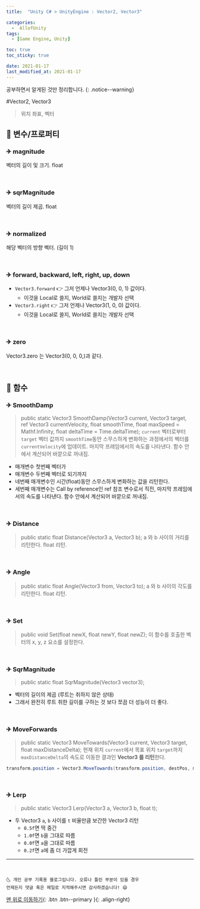 ```yaml
---
title:  "Unity C# > UnityEngine : Vector2, Vector3" 

categories:
  -  AllofUnity
tags:
  - [Game Engine, Unity]

toc: true
toc_sticky: true

date: 2021-01-17
last_modified_at: 2021-01-17
---
```


공부하면서 알게된 것만 정리합니다.
{: .notice--warning}


#Vector2, Vector3

> 위치 좌표, 벡터
## 🚀 변수/프로퍼티

### ✈ magnitude

벡터의 길이 및 크기. float

<br>

### ✈ sqrMagnitude

벡터의 길이 제곱. float

<br>

### ✈ normalized

해당 벡터의 방향 벡터. (길이 1)

<br>

### ✈ forward, backward, left, right, up, down

- `Vector3.forward` 👉 그저 언제나 Vector3(0, 0, 1) 값이다. 
  - 이것을 Local로 쓸지, World로 쓸지는 개발자 선택
- `Vector3.right` 👉 그저 언제나 Vector3(1, 0, 0) 값이다. 
  - 이것을 Local로 쓸지, World로 쓸지는 개발자 선택

<br>

### ✈ zero

Vector3.zero 는 Vector3(0, 0, 0,)과  같다.


<br>



## 🚀 함수

### ✈ SmoothDamp

> public static Vector3 SmoothDamp(Vector3 current, Vector3 target, ref Vector3 currentVelocity, float smoothTime, float maxSpeed = Mathf.Infinity, float deltaTime = Time.deltaTime);
`current` 벡터로부터 `target` 벡터 값까지 `smoothTime`동안 스무스하게 변화하는 과정에서의 벡터를 `currentVelocity`에 업데이트. 마지막 프레임에서의 속도를 나타낸다. 함수 안에서 계산되어 바깥으로 꺼내짐.

- 매개변수 첫번째 벡터가
- 매개변수 두번째 벡터로 되기까지
- 네번째 매개변수인 시간(float)동안 스무스하게 변화하는 값을 리턴한다.
- 세번째 매개변수는 Call by reference인 ref 참조 변수로서 직전, 마지막 프레임에서의 속도를 나타낸다. 함수 안에서 계산되어 바깥으로 꺼내짐.

<br>

### ✈ Distance

> public static float Distance(Vector3 a, Vector3 b);
a 와 b 사이의 거리를 리턴한다. float 리턴.

<br>

### ✈ Angle

> public static float Angle(Vector3 from, Vector3 to);
a 와 b 사이의 각도를 리턴한다. float 리턴.

<br>

### ✈ Set

> public void Set(float newX, float newY, float newZ);
이 함수를 호출한 벡터의 x, y, z 요소를 설정한다.

<br>

### ✈ SqrMagnitude

> public static float SqrMagnitude(Vector3 vector3);
- 벡터의 길이의 제곱 (루트는 취하지 않은 상태)
- 그래서 완전히 루트 취한 길이를 구하는 것 보다 쪼끔 더 성능이 더 좋다.

<br>

### ✈ MoveForwards

> public static Vector3 MoveTowards(Vector3 current, Vector3 target, float maxDistanceDelta);
현재 위치 `current`에서 목표 위치 `target`까지 `maxDistanceDelta`의 속도로 이동한 결과인 **Vector3 를 리턴**한다.

```c#
transform.position = Vector3.MoveTowards(transform.position, destPos, moveSpeed * Time.deltaTime); 
```

<br>

### ✈ Lerp

> public static Vector3 Lerp(Vector3 a, Vector3 b, float t);
  - 두 Vector3 `a`, `b` 사이를 `t` 비율만큼 보간한 Vector3 리턴
    - `0.5f`면 딱 중간
    - `1.0f`면 `b`을 그대로 따름
    - `0.0f`면 `a`을 그대로 따름
    - `0.2f`면 `a`에 좀 더 가깝게 회전

***
<br>

    🌜 개인 공부 기록용 블로그입니다. 오류나 틀린 부분이 있을 경우 
    언제든지 댓글 혹은 메일로 지적해주시면 감사하겠습니다! 😄

[맨 위로 이동하기](#){: .btn .btn--primary }{: .align-right}